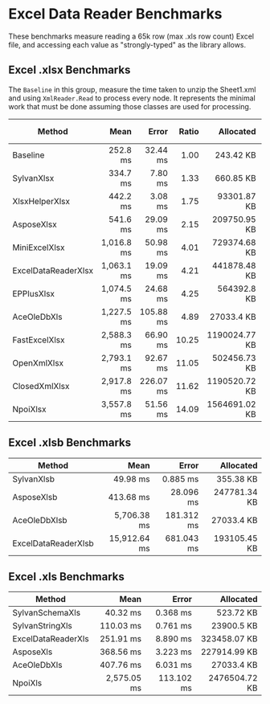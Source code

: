 # Excel Data Reader Benchmarks

These benchmarks measure reading a 65k row (max .xls row count) Excel file, and accessing each value as "strongly-typed" as the library allows.

## Excel .xlsx Benchmarks

The `Baseline` in this group, measure the time taken to unzip the Sheet1.xml and using `XmlReader.Read` to process every node.
It represents the minimal work that must be done assuming those classes are used for processing.

| Method              | Mean       | Error     | Ratio | Allocated     | Alloc Ratio |
|-------------------- |-----------:|----------:|------:|--------------:|------------:|
| Baseline            |   252.8 ms |  32.44 ms |  1.00 |     243.42 KB |        1.00 |
| SylvanXlsx          |   334.7 ms |   7.80 ms |  1.33 |     660.85 KB |        2.71 |
| XlsxHelperXlsx      |   442.2 ms |   3.08 ms |  1.75 |   93301.87 KB |      383.29 |
| AsposeXlsx          |   541.6 ms |  29.09 ms |  2.15 |  209750.95 KB |      861.68 |
| MiniExcelXlsx       | 1,016.8 ms |  50.98 ms |  4.01 |  729374.68 KB |    2,996.34 |
| ExcelDataReaderXlsx | 1,063.1 ms |  19.09 ms |  4.21 |  441878.48 KB |    1,815.28 |
| EPPlusXlsx          | 1,074.5 ms |  24.68 ms |  4.25 |   564392.8 KB |    2,318.58 |
| AceOleDbXls         | 1,227.5 ms | 105.88 ms |  4.89 |    27033.4 KB |      111.06 |
| FastExcelXlsx       | 2,588.3 ms |  66.90 ms | 10.25 | 1190024.77 KB |    4,888.73 |
| OpenXmlXlsx         | 2,793.1 ms |  92.67 ms | 11.05 |  502456.73 KB |    2,064.14 |
| ClosedXmlXlsx       | 2,917.8 ms | 226.07 ms | 11.62 | 1190520.72 KB |    4,890.77 |
| NpoiXlsx            | 3,557.8 ms |  51.56 ms | 14.09 | 1564691.02 KB |    6,427.90 |

## Excel .xlsb Benchmarks

| Method              | Mean         | Error      | Allocated    |
|-------------------- |-------------:|-----------:|-------------:|
| SylvanXlsb          |     49.98 ms |   0.885 ms |    355.38 KB |
| AsposeXlsb          |    413.68 ms |  28.096 ms | 247781.34 KB |
| AceOleDbXlsb        |  5,706.38 ms | 181.312 ms |   27033.4 KB |
| ExcelDataReaderXlsb | 15,912.64 ms | 681.043 ms | 193105.45 KB |## Excel .xls Benchmarks

## Excel .xls Benchmarks


| Method             | Mean        | Error      | Allocated     |
|------------------- |------------:|-----------:|--------------:|
| SylvanSchemaXls    |    40.32 ms |   0.368 ms |     523.72 KB |
| SylvanStringXls    |   110.03 ms |   0.761 ms |    23900.5 KB |
| ExcelDataReaderXls |   251.91 ms |   8.890 ms |  323458.07 KB |
| AsposeXls          |   368.56 ms |   3.223 ms |  227914.99 KB |
| AceOleDbXls        |   407.76 ms |   6.031 ms |    27033.4 KB |
| NpoiXls            | 2,575.05 ms | 113.102 ms | 2476504.72 KB |
